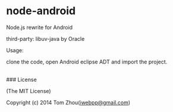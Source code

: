 node-android
===============

Node.js rewrite for Android

third-party: libuv-java by Oracle


Usage:

  clone the code, open Android eclipse ADT and import the project.


<br/>
### License

(The MIT License)

Copyright (c) 2014 Tom Zhou(iwebpp@gmail.com)
